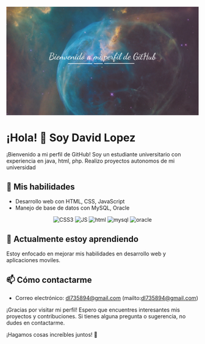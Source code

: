 <p align="center">
  <img src="./assets/Dark Universal Space Gaming Channel Banner.png" alt="¡Hola! Soy David">
</p>

# ¡Hola! 👋 Soy David Lopez

¡Bienvenido a mi perfil de GitHub! Soy un estudiante universitario con experiencia en java, html, php. Realizo proyectos autonomos de mi universidad

## 🚀 Mis habilidades

- Desarrollo web con  HTML, CSS, JavaScript
- Manejo de base de datos con MySQL, Oracle
<p align="center">
<img src="https://img.shields.io/badge/CSS3-1572B6?style=for-the-badge&logo=css3&logoColor=white" alt="CSS3">
<img src="https://img.shields.io/badge/JavaScript-323330?style=for-the-badge&logo=javascript&logoColor=F7DF1E" alt="JS">
<img src="https://img.shields.io/badge/HTML5-E34F26?style=for-the-badge&logo=html5&logoColor=white" alt="html">
  <img src="https://img.shields.io/badge/MySQL-005C84?style=for-the-badge&logo=mysql&logoColor=white" alt="mysql">
  <img src="https://img.shields.io/badge/Oracle-F80000?style=for-the-badge&logo=Oracle&logoColor=white" alt="oracle">
</p>
  
## 🌱 Actualmente estoy aprendiendo

Estoy enfocado en mejorar mis habilidades en desarrollo web y aplicaciones moviles.

## 📫 Cómo contactarme

- Correo electrónico: dl735894@gmail.com (mailto:dl735894@gmail.com)

¡Gracias por visitar mi perfil! Espero que encuentres interesantes mis proyectos y contribuciones. Si tienes alguna pregunta o sugerencia, no dudes en contactarme.

¡Hagamos cosas increíbles juntos! 🚀
